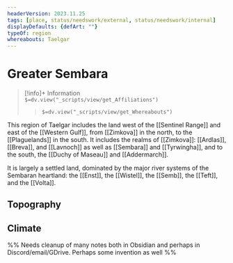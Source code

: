 ```yaml
---
headerVersion: 2023.11.25
tags: [place, status/needswork/external, status/needswork/internal]
displayDefaults: {defArt: ""}
typeOf: region
whereabouts: Taelgar
---
```

# Greater Sembara
>[!info]+ Information  
> `$=dv.view("_scripts/view/get_Affiliations")`  
>> `$=dv.view("_scripts/view/get_Whereabouts")`

This region of Taelgar includes the land west of the [[Sentinel Range]] and east of the [[Western Gulf]], from [[Zimkova]] in the north, to the [[Plaguelands]] in the south. It includes the realms of [[Zimkova]]: [[Ardlas]], [[Breva]], and [[Lavnoch]] as well as [[Sembara]] and [[Tyrwingha]], and to the south, the [[Duchy of Maseau]] and [[Addermarch]].

It is largely a settled land, dominated by the major river systems of the Sembaran heartland: the [[Enst]], the [[Wistel]], the [[Semb]], the [[Teft]], and the [[Volta]].

## Topography

## Climate

%% Needs cleanup of many notes both in Obsidian and perhaps in Discord/email/GDrive.  Perhaps some invention as well %%